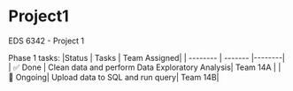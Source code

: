 # Project1
EDS 6342 - Project 1

Phase 1 tasks:
|Status | Tasks | Team Assigned| 
| -------- | ------- |--------|
| :white_check_mark: Done |  Clean data and perform Data Exploratory Analysis|  Team 14A |
| :black_square_button: Ongoing| Upload data to SQL and run query| Team 14B|
